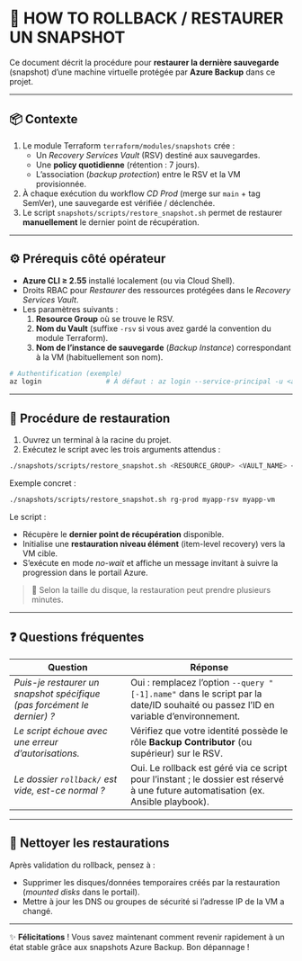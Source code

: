# 🔄 HOW TO ROLLBACK / RESTAURER UN SNAPSHOT

Ce document décrit la procédure pour **restaurer la dernière sauvegarde** (snapshot) d’une machine virtuelle protégée par **Azure Backup** dans ce projet.

---

## 📦 Contexte

1. Le module Terraform `terraform/modules/snapshots` crée :
   - Un *Recovery Services Vault* (RSV) destiné aux sauvegardes.
   - Une **policy quotidienne** (rétention : 7 jours).
   - L’association (*backup protection*) entre le RSV et la VM provisionnée.
2. À chaque exécution du workflow _CD Prod_ (merge sur `main` + tag SemVer), une sauvegarde est vérifiée / déclenchée.
3. Le script `snapshots/scripts/restore_snapshot.sh` permet de restaurer **manuellement** le dernier point de récupération.

---

## ⚙️ Prérequis côté opérateur

- **Azure CLI ≥ 2.55** installé localement (ou via Cloud Shell).
- Droits RBAC pour *Restaurer* des ressources protégées dans le *Recovery Services Vault*.
- Les paramètres suivants :
  1. **Resource Group** où se trouve le RSV.
  2. **Nom du Vault** (suffixe `-rsv` si vous avez gardé la convention du module Terraform).
  3. **Nom de l’instance de sauvegarde** (*Backup Instance*) correspondant à la VM (habituellement son nom).

```bash
# Authentification (exemple)
az login                # À défaut : az login --service-principal -u <appId> -p <password> -t <tenant>
```

---

## 📝 Procédure de restauration

1. Ouvrez un terminal à la racine du projet.
2. Exécutez le script avec les trois arguments attendus :

```bash
./snapshots/scripts/restore_snapshot.sh <RESOURCE_GROUP> <VAULT_NAME> <BACKUP_INSTANCE_NAME>
```

Exemple concret :

```bash
./snapshots/scripts/restore_snapshot.sh rg-prod myapp-rsv myapp-vm
```

Le script :
- Récupère le **dernier point de récupération** disponible.
- Initialise une **restauration niveau élément** (item-level recovery) vers la VM cible.
- S’exécute en mode *no-wait* et affiche un message invitant à suivre la progression dans le portail Azure.

> 🔔 Selon la taille du disque, la restauration peut prendre plusieurs minutes.

---

## ❓ Questions fréquentes

| Question | Réponse |
|----------|---------|
| *Puis-je restaurer un snapshot spécifique (pas forcément le dernier) ?* | Oui : remplacez l’option `--query "[-1].name"` dans le script par la date/ID souhaité ou passez l’ID en variable d’environnement. |
| *Le script échoue avec une erreur d’autorisations.* | Vérifiez que votre identité possède le rôle **Backup Contributor** (ou supérieur) sur le RSV. |
| *Le dossier `rollback/` est vide, est-ce normal ?* | Oui. Le rollback est géré via ce script pour l’instant ; le dossier est réservé à une future automatisation (ex. Ansible playbook). |

---

## 🧹 Nettoyer les restaurations

Après validation du rollback, pensez à :
- Supprimer les disques/données temporaires créés par la restauration (*mounted disks* dans le portail).
- Mettre à jour les DNS ou groupes de sécurité si l’adresse IP de la VM a changé.

---

✨ **Félicitations** ! Vous savez maintenant comment revenir rapidement à un état stable grâce aux snapshots Azure Backup. Bon dépannage ! 